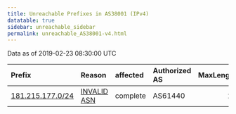 ```yaml
---
title: Unreachable Prefixes in AS38001 (IPv4)
datatable: true
sidebar: unreachable_sidebar
permalink: unreachable_AS38001-v4.html
---
```


Data as of 2019-02-23 08:30:00 UTC


<div class="datatable-begin"></div>

| Prefix                                                     | Reason                                                                                                  | affected   | Authorized AS   |   MaxLength | Anchor                                         |   unreachable /24s |
|:-----------------------------------------------------------|:--------------------------------------------------------------------------------------------------------|:-----------|:----------------|------------:|:-----------------------------------------------|-------------------:|
| [181.215.177.0/24](https://stat.ripe.net/181.215.177.0/24) | [INVALID ASN](https://rpki-validator.ripe.net/announcement-preview?asn=AS38001&prefix=181.215.177.0/24) | complete   | AS61440         |          24 | [LACNIC](unreachable_LACNIC_RPKI_Root-v4.html) |                  1 |

<div class="datatable-end"></div>